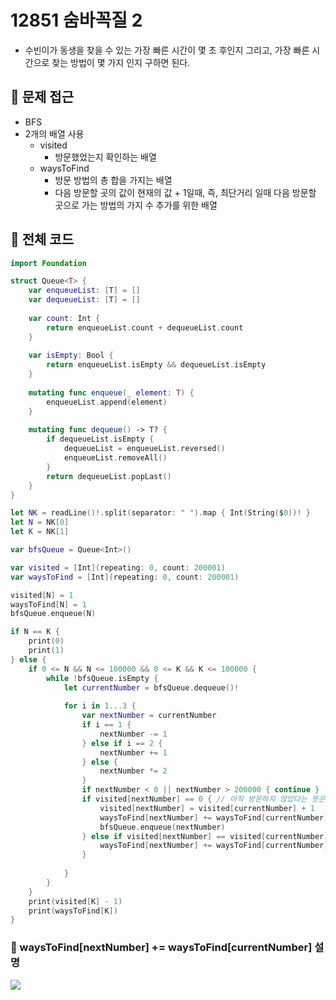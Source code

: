 # 12851 숨바꼭질 2
- 수빈이가 동생을 찾을 수 있는 가장 빠른 시간이 몇 초 후인지 그리고, 가장 빠른 시간으로 찾는 방법이 몇 가지 인지 구하면 된다.

## 🍎 문제 접근
- BFS
- 2개의 배열 사용
    - visited
        - 방문했었는지 확인하는 배열
    - waysToFind
        - 방문 방법의 총 합을 가지는 배열
        - 다음 방문할 곳의 값이 현재의 값 + 1일때, 즉, 최단거리 일때 다음 방문할 곳으로 가는 방법의 가지 수 추가를 위한 배열

## 🍎 전체 코드
```swift
import Foundation

struct Queue<T> {
    var enqueueList: [T] = []
    var dequeueList: [T] = []
    
    var count: Int {
        return enqueueList.count + dequeueList.count
    }
    
    var isEmpty: Bool {
        return enqueueList.isEmpty && dequeueList.isEmpty
    }
    
    mutating func enqueue(_ element: T) {
        enqueueList.append(element)
    }
    
    mutating func dequeue() -> T? {
        if dequeueList.isEmpty {
            dequeueList = enqueueList.reversed()
            enqueueList.removeAll()
        }
        return dequeueList.popLast()
    }
}

let NK = readLine()!.split(separator: " ").map { Int(String($0))! }
let N = NK[0]
let K = NK[1]

var bfsQueue = Queue<Int>()

var visited = [Int](repeating: 0, count: 200001)
var waysToFind = [Int](repeating: 0, count: 200001)

visited[N] = 1
waysToFind[N] = 1
bfsQueue.enqueue(N)

if N == K {
    print(0)
    print(1)
} else {
    if 0 <= N && N <= 100000 && 0 <= K && K <= 100000 {
        while !bfsQueue.isEmpty {
            let currentNumber = bfsQueue.dequeue()!
            
            for i in 1...3 {
                var nextNumber = currentNumber
                if i == 1 {
                    nextNumber -= 1
                } else if i == 2 {
                    nextNumber += 1
                } else {
                    nextNumber *= 2
                }
                if nextNumber < 0 || nextNumber > 200000 { continue }
                if visited[nextNumber] == 0 { // 아직 방문하지 않았다는 뜻은 이제 처음으로 방문 할 것이란 뜻이고 이 말은 지금 visited[nextNumber]에 저장되는 값이 최단거리가 된다는 뜻이다.
                    visited[nextNumber] = visited[currentNumber] + 1
                    waysToFind[nextNumber] += waysToFind[currentNumber] // 아래 이미지를 보자!
                    bfsQueue.enqueue(nextNumber)
                } else if visited[nextNumber] == visited[currentNumber] + 1 {  // if문을 안탔다는것은 이미 전에 방문했었다는 뜻. 다시 방문하는데 "다른 경로로 방문해도 최단거리라면" 찾을수 있는 방법의 수를 늘려준다.
                    waysToFind[nextNumber] += waysToFind[currentNumber]
                }
                
            }
        }
    }
    print(visited[K] - 1)
    print(waysToFind[K])
}
```

### 📖 waysToFind[nextNumber] += waysToFind[currentNumber] 설명
![](https://i.imgur.com/WLqiYZK.png)

